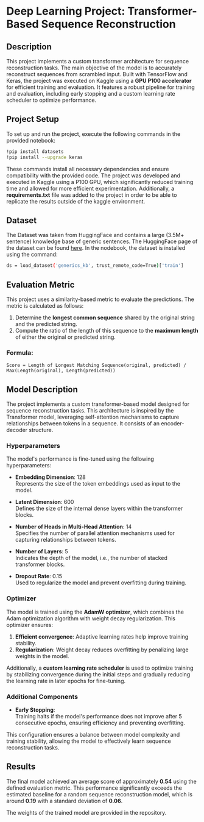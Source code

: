 # Deep Learning Project: Transformer-Based Sequence Reconstruction

## Description
This project implements a custom transformer architecture for sequence reconstruction tasks. The main objective of the model is to accurately reconstruct sequences from scrambled input. Built with TensorFlow and Keras, the project was executed on Kaggle using a **GPU P100 accelerator** for efficient training and evaluation. It features a robust pipeline for training and evaluation, including early stopping and a custom learning rate scheduler to optimize performance.

## Project Setup
To set up and run the project, execute the following commands in the provided notebook:

```bash
!pip install datasets
!pip install --upgrade keras
```
These commands install all necessary dependencies and ensure compatibility with the provided code.
The project was developed and executed in Kaggle using a P100 GPU, which significantly reduced training time and allowed for more efficient experimentation.
Additionally, a **requirements.txt** file was added to the project in order to be able to replicate the results outside of the kaggle environment.

## Dataset
The Dataset was taken from HuggingFace and contains a large (3.5M+ sentence) knowledge base of generic sentences. The HuggingFace page of the dataset can be found <a href="https://huggingface.co/datasets/community-datasets/generics_kb" target="_blank">here</a>.
In the nodebook, the dataset is installed using the command:
```bash
ds = load_dataset('generics_kb', trust_remote_code=True)['train']
```
## Evaluation Metric
This project uses a similarity-based metric to evaluate the predictions. The metric is calculated as follows:

1. Determine the **longest common sequence** shared by the original string and the predicted string.
2. Compute the ratio of the length of this sequence to the **maximum length** of either the original or predicted string.

### Formula:
```text
Score = Length of Longest Matching Sequence(original, predicted) / Max(Length(original), Length(predicted))
```

## Model Description
The project implements a custom transformer-based model designed for sequence reconstruction tasks. This architecture is inspired by the Transformer model, leveraging self-attention mechanisms to capture relationships between tokens in a sequence. It consists of an encoder-decoder structure.

### Hyperparameters
The model's performance is fine-tuned using the following hyperparameters:
- **Embedding Dimension**: 128  
  Represents the size of the token embeddings used as input to the model.
  
- **Latent Dimension**: 600  
  Defines the size of the internal dense layers within the transformer blocks.

- **Number of Heads in Multi-Head Attention**: 14  
  Specifies the number of parallel attention mechanisms used for capturing relationships between tokens.

- **Number of Layers**: 5  
  Indicates the depth of the model, i.e., the number of stacked transformer blocks.

- **Dropout Rate**: 0.15  
  Used to regularize the model and prevent overfitting during training.

### Optimizer
The model is trained using the **AdamW optimizer**, which combines the Adam optimization algorithm with weight decay regularization. This optimizer ensures:
1. **Efficient convergence**: Adaptive learning rates help improve training stability.
2. **Regularization**: Weight decay reduces overfitting by penalizing large weights in the model.

Additionally, a **custom learning rate scheduler** is used to optimize training by stabilizing convergence during the initial steps and gradually reducing the learning rate in later epochs for fine-tuning.

### Additional Components
- **Early Stopping**:  
  Training halts if the model's performance does not improve after 5 consecutive epochs, ensuring efficiency and preventing overfitting.

This configuration ensures a balance between model complexity and training stability, allowing the model to effectively learn sequence reconstruction tasks.

## Results
The final model achieved an average score of approximately **0.54** using the defined evaluation metric. This performance significantly exceeds the estimated baseline for a random sequence reconstruction model, which is around **0.19** with a standard deviation of **0.06**.

The weights of the trained model are provided in the repository.

